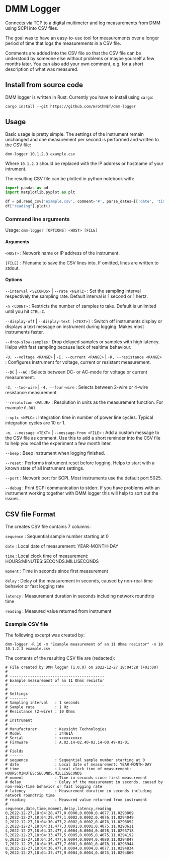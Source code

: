 # DMM Logger

Connects via TCP to a digital multimeter and log measurements from DMM using SCPI into CSV files.

The goal was to have an easy-to-use tool for measurements over a longer period of time that logs the measurements in a CSV file.

Comments are added into the CSV file so that the CSV file can be understood by someone else without problems or maybe yourself a few months later. You can also add your own comment, e.g. for a short description of what was measured.

## Install from source code

DMM logger is written in Rust. Currently you have to install using `cargo`:

```console
cargo install --git https://github.com/mrothNET/dmm-logger
```

## Usage

Basic usage is pretty simple. The settings of the instrument remain unchanged and one measurement per second is performed and written to the CSV file:

```console
dmm-logger 10.1.2.3 example.csv
```

Where `10.1.2.3` should be replaced with the IP address or hostname of your intrument.

The resulting CSV file can be plotted in python notebook with:

```python
import pandas as pd
import matplotlib.pyplot as plt

df = pd.read_csv('example.csv', comment='#', parse_dates=[['date', 'time']])
df["reading"].plot()
```

### Command line arguments

Usage: `dmm-logger [OPTIONS] <HOST> [FILE]`

#### Arguments

`<HOST>`
: Network name or IP address of the instrument.

`[FILE]`
: Filename to save the CSV lines into. If omitted, lines are written to stdout.

#### Options

`--interval <SECONDS>` | `--rate <HERTZ>`
: Set the sampling interval respectively the sampling rate. Default interval is 1 second or 1 hertz.

`-n <COUNT>`
: Restricts the number of samples to take. Default is unlimited until you hit `CTRL-C`.

`--display-off` | `--display-text [<TEXT>]`
: Switch off instruments display or displays a text message on instrument during logging. Makes most instruments faster.

`--drop-slow-samples`
: Drop delayed samples or samples with high latency. Helps with fast sampling because lack of realtime behaviour.

`-U, --voltage <RANGE>` | `-I, --current <RANGE>` | `-R, --resistance <RANGE>`
: Configures instrument for voltage, current or resistant measurement.

`--DC` | `--AC`
: Selects between DC- or AC-mode for voltage or current measurement.

`-2, --two-wire` | `-4, --four-wire`
: Selects between 2-wire or 4-wire resistance measurement.

`--resolution <VALUE>`
: Resolution in units as the measurement function. For example `0.001`.

`--nplc <NPLC>`
: Integration time in number of power line cycles. Typical integration cycles are 10 or 1.

`-m, --message <TEXT>` | `--message-from <FILE>`
: Add a custom message to the CSV file as comment. Use this to add a short reminder into the CSV file to help you recall the experiment a few month later.

`--beep`
: Beep instrument when logging finished.

`--reset`
: Performs instrument reset before logging. Helps to start with a known state of all instrument settings.

`--port`
: <PORT> Network port for SCPI. Most instruments use the default port 5025.

`--debug`
: Print SCPI communication to stderr. If you have problems with an instrument working together with DMM logger this will help to sort out the issues.

## CSV file Format

The creates CSV file contains 7 columns:

`sequence`
: Sequential sample number starting at 0

`date`
: Local date of measurement: YEAR-MONTH-DAY

`time`
: Local clock time of measurement: HOURS:MINUTES:SECONDS.MILLISECONDS

`moment`
: Time in seconds since first measurement

`delay`
: Delay of the measurement in seconds, caused by non-real-time behavior or fast logging rate

`latency`
: Measurement duration in seconds including network roundtrip time

`reading`
: Measured value returned from instrument

### Example CSV file

The following excerpt was created by:

```
dmm-logger -R 10 -m "Example measurement of an 11 Ohms resistor" -n 10 10.1.2.3 example.csv
```

The contents of the resulting CSV file are (redacted):

```
# File created by DMM logger (1.0.0) on 2022-12-27 18:04:28 (+01:00)
#
# ------------------------------------------
# Example measurement of an 11 Ohms resistor
# ------------------------------------------
#
# Settings
# --------
# Sampling interval   : 1 seconds
# Sample rate         : 1 Hz
# Resistance (2-wire) : 10 Ohms
#
# Instrument
# ----------
# Manufacturer        : Keysight Technologies
# Model               : 34461A
# Serial              : xxxxxxxxxx
# Firmware            : A.02.14-02.40-02.14-00.49-01-01
#
# Fields
# ------
# sequence            : Sequential sample number starting at 0
# date                : Local date of measurement: YEAR-MONTH-DAY
# time                : Local clock time of measurement: HOURS:MINUTES:SECONDS.MILLISECONDS
# moment              : Time in seconds since first measurement
# delay               : Delay of the measurement in seconds, caused by non-real-time behavior or fast logging rate
# latency             : Measurement duration in seconds including network roundtrip time
# reading             : Measured value returned from instrument
#
sequence,date,time,moment,delay,latency,reading
0,2022-12-27,18:04:28.477,0.0000,0.0000,0.4077,11.0293809
1,2022-12-27,18:04:29.477,1.0002,0.0002,0.4076,11.0294049
2,2022-12-27,18:04:30.477,2.0002,0.0002,0.4076,11.0293892
3,2022-12-27,18:04:31.477,3.0001,0.0001,0.4075,11.0293611
4,2022-12-27,18:04:32.477,4.0004,0.0004,0.4078,11.0293718
5,2022-12-27,18:04:33.477,5.0005,0.0005,0.4075,11.0294192
6,2022-12-27,18:04:34.477,6.0004,0.0004,0.4080,11.0294847
7,2022-12-27,18:04:35.477,7.0001,0.0001,0.4078,11.0293944
8,2022-12-27,18:04:36.477,8.0004,0.0004,0.4077,11.0294834
9,2022-12-27,18:04:37.477,9.0004,0.0004,0.4075,11.0294869
```
